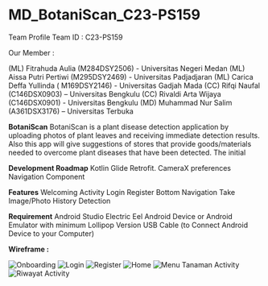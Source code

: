 # MD_BotaniScan_C23-PS159
Team Profile
Team ID : C23-PS159

Our Member :

(ML) Fitrahuda Aulia (M284DSY2506) - Universitas Negeri Medan
(ML) Aissa Putri Pertiwi (M295DSY2469) - Universitas Padjadjaran
(ML) Carica Deffa Yullinda ( M169DSY2146) - Universitas Gadjah Mada
(CC) Rifqi Naufal (C146DSX0903) – Universitas Bengkulu
(CC) Rivaldi Arta Wijaya (C146DSX0901) - Universitas Bengkulu
(MD) Muhammad Nur Salim (A361DSX3176) – Universitas Terbuka

**BotaniScan**
BotaniScan is a plant disease detection application by uploading photos of plant leaves and receiving immediate detection results. Also this app will give suggestions of stores that provide goods/materials needed to overcome plant diseases that have been detected. The initial

**Development Roadmap**
Kotlin
Glide
Retrofit.
CameraX
preferences
Navigation Component

**Features**
Welcoming Activity
Login
Register
Bottom Navigation
Take Image/Photo 
History Detection

**Requirement**
Android Studio Electric Eel
Android Device or Android Emulator with minimum Lollipop Version
USB Cable (to Connect Android Device to your Computer)

**Wireframe :**

![Onboarding](https://github.com/nursalim92/MD_BotaniScan_C23-PS159/assets/56105983/dc74b118-6a60-428e-9d25-12090c1f60f3)
![Login](https://github.com/nursalim92/MD_BotaniScan_C23-PS159/assets/56105983/3936c22e-14f1-43c7-8679-563c54fb5282)
![Register](https://github.com/nursalim92/MD_BotaniScan_C23-PS159/assets/56105983/8451fc05-c712-432c-9c27-2440c39e03f8)
![Home](https://github.com/nursalim92/MD_BotaniScan_C23-PS159/assets/56105983/978c277e-2ff9-4d4b-8b75-a99b53bd5ad7)
![Menu Tanaman Activity](https://github.com/nursalim92/MD_BotaniScan_C23-PS159/assets/56105983/6eeda2c7-a044-4131-9354-8b8d2d617448)
![Riwayat Activity](https://github.com/nursalim92/MD_BotaniScan_C23-PS159/assets/56105983/1fd022fd-8ce6-424a-9acc-0c66cf042b10)

